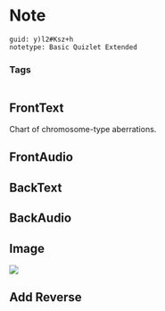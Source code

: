 # Note
```
guid: y)l2#Ksz+h
notetype: Basic Quizlet Extended
```

### Tags
```
```

## FrontText
Chart of chromosome-type aberrations.

## FrontAudio


## BackText


## BackAudio


## Image
<div><img src="quizlet-Ej90EZ1qgczGFPLvS0G0NA.jpg"></div>

## Add Reverse


